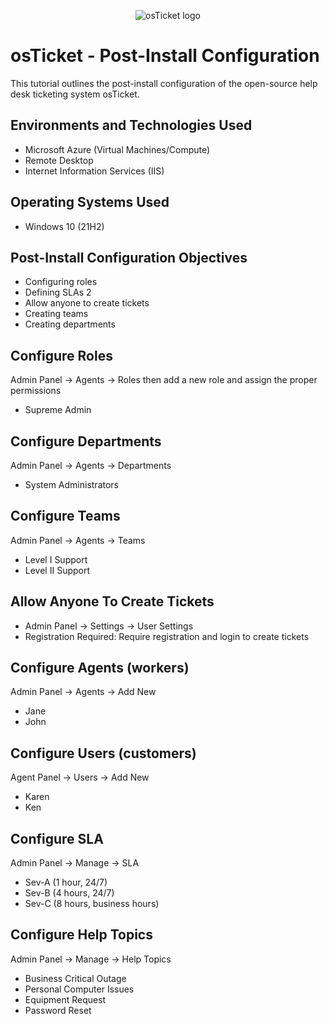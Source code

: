 <p align="center">
<img src="https://i.imgur.com/Clzj7Xs.png" alt="osTicket logo"/>
</p>

# osTicket - Post-Install Configuration
This tutorial outlines the post-install configuration of the open-source help desk ticketing system osTicket.


## Environments and Technologies Used

- Microsoft Azure (Virtual Machines/Compute)
- Remote Desktop
- Internet Information Services (IIS)

## Operating Systems Used 

- Windows 10 (21H2)

## Post-Install Configuration Objectives

- Configuring roles
- Defining SLAs 2
- Allow anyone to create tickets
- Creating teams
- Creating departments

## Configure Roles

Admin Panel -> Agents -> Roles then add a new role and assign the proper permissions

- Supreme Admin

## Configure Departments

Admin Panel -> Agents -> Departments

- System Administrators

## Configure Teams

Admin Panel -> Agents -> Teams

- Level I Support
- Level II Support

## Allow Anyone To Create Tickets

- Admin Panel -> Settings -> User Settings
- Registration Required: Require registration and login to create tickets 

## Configure Agents (workers)

Admin Panel -> Agents -> Add New

- Jane
- John

## Configure Users (customers)

Agent Panel -> Users -> Add New

- Karen
- Ken

## Configure SLA

Admin Panel -> Manage -> SLA

- Sev-A (1 hour, 24/7)
- Sev-B (4 hours, 24/7)
- Sev-C (8 hours, business hours)

## Configure Help Topics

Admin Panel -> Manage -> Help Topics

- Business Critical Outage
- Personal Computer Issues
- Equipment Request
- Password Reset
